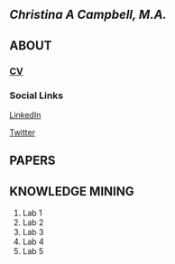 ## *Christina A Campbell, M.A.*

## ABOUT
 
### [CV](Campbell,Christinavitae.pdf) 

### Social Links
   [LinkedIn](https://www.linkedin.com/in/christina-c-31512219/)
     
   [Twitter](https://twitter.com/jinxc6/)                                                                 

## PAPERS

## KNOWLEDGE MINING
1. Lab 1
2. Lab 2
3. Lab 3
4. Lab 4
5. Lab 5
